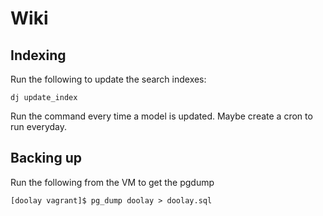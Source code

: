 # Wiki

## Indexing
Run the following to update the search indexes:
```
dj update_index
```
Run the command every time a model is updated.
Maybe create a cron to run everyday.


## Backing up
Run the following from the VM to get the pgdump
```
[doolay vagrant]$ pg_dump doolay > doolay.sql
```

